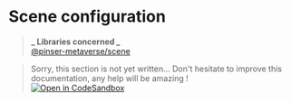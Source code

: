 # Scene configuration

> **_ Libraries concerned _**  
> [@pinser-metaverse/scene](https://www.npmjs.com/package/@pinser-metaverse/scene)

> Sorry, this section is not yet written... Don't hesitate to improve this documentation, any help will be amazing !  
> [![Open in CodeSandbox](https://codesandbox.io/static/img/play-codesandbox.svg)](https://githubbox.com/pinser-metaverse/pinser-metaverse/blob/master/docs/scene.md)
